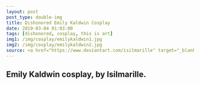 ```yaml
---
layout: post
post_type: double-img
title: Dishonored Emily Kaldwin Cosplay
date: 2019-03-04 01:03:00
tags: [dishonored, cosplay, this is art]
img1: /img/cosplay/emilykaldwin1.jpg
img2: /img/cosplay/emilykaldwin2.jpg
source: <a href="https://www.deviantart.com/isilmarille" target="_blank" rel="nofollow">DeviantArt</a>
---
```

## Emily Kaldwin cosplay, by Isilmarille.

